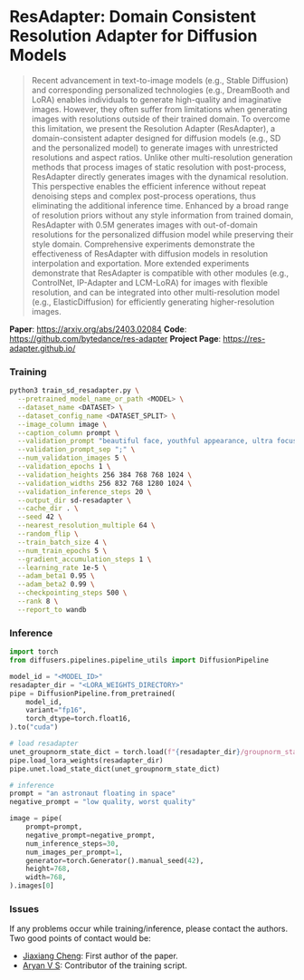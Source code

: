 # ResAdapter: Domain Consistent Resolution Adapter for Diffusion Models

> Recent advancement in text-to-image models (e.g., Stable Diffusion) and corresponding personalized technologies (e.g., DreamBooth and LoRA) enables individuals to generate high-quality and imaginative images. However, they often suffer from limitations when generating images with resolutions outside of their trained domain. To overcome this limitation, we present the Resolution Adapter (ResAdapter), a domain-consistent adapter designed for diffusion models (e.g., SD and the personalized model) to generate images with unrestricted resolutions and aspect ratios. Unlike other multi-resolution generation methods that process images of static resolution with post-process, ResAdapter directly generates images with the dynamical resolution. This perspective enables the efficient inference without repeat denoising steps and complex post-process operations, thus eliminating the additional inference time. Enhanced by a broad range of resolution priors without any style information from trained domain, ResAdapter with 0.5M generates images with out-of-domain resolutions for the personalized diffusion model while preserving their style domain. Comprehensive experiments demonstrate the effectiveness of ResAdapter with diffusion models in resolution interpolation and exportation. More extended experiments demonstrate that ResAdapter is compatible with other modules (e.g., ControlNet, IP-Adapter and LCM-LoRA) for images with flexible resolution, and can be integrated into other multi-resolution model (e.g., ElasticDiffusion) for efficiently generating higher-resolution images.

**Paper**: https://arxiv.org/abs/2403.02084
**Code**: https://github.com/bytedance/res-adapter
**Project Page**: https://res-adapter.github.io/

### Training

```bash
python3 train_sd_resadapter.py \
  --pretrained_model_name_or_path <MODEL> \
  --dataset_name <DATASET> \
  --dataset_config_name <DATASET_SPLIT> \
  --image_column image \
  --caption_column prompt \
  --validation_prompt "beautiful face, youthful appearance, ultra focus, face iluminated, face detailed, ultra focus, dreamlike images, pixel perfect precision, ultra realistic;Award-winning photo of a mystical fox girl fox in a serene forest clearing, sunlight" \
  --validation_prompt_sep ";" \
  --num_validation_images 5 \
  --validation_epochs 1 \
  --validation_heights 256 384 768 768 1024 \
  --validation_widths 256 832 768 1280 1024 \
  --validation_inference_steps 20 \
  --output_dir sd-resadapter \
  --cache_dir . \
  --seed 42 \
  --nearest_resolution_multiple 64 \
  --random_flip \
  --train_batch_size 4 \
  --num_train_epochs 5 \
  --gradient_accumulation_steps 1 \
  --learning_rate 1e-5 \
  --adam_beta1 0.95 \
  --adam_beta2 0.99 \
  --checkpointing_steps 500 \
  --rank 8 \
  --report_to wandb
```

### Inference

```python
import torch
from diffusers.pipelines.pipeline_utils import DiffusionPipeline

model_id = "<MODEL_ID>"
resadapter_dir = "<LORA_WEIGHTS_DIRECTORY>"
pipe = DiffusionPipeline.from_pretrained(
    model_id,
    variant="fp16",
    torch_dtype=torch.float16,
).to("cuda")

# load resadapter
unet_groupnorm_state_dict = torch.load(f"{resadapter_dir}/groupnorm_state_dict.pt")
pipe.load_lora_weights(resadapter_dir)
pipe.unet.load_state_dict(unet_groupnorm_state_dict)

# inference
prompt = "an astronaut floating in space"
negative_prompt = "low quality, worst quality"

image = pipe(
    prompt=prompt,
    negative_prompt=negative_prompt,
    num_inference_steps=30,
    num_images_per_prompt=1,
    generator=torch.Generator().manual_seed(42),
    height=768,
    width=768,
).images[0]
```

### Issues

If any problems occur while training/inference, please contact the authors. Two good points of contact would be:
- [Jiaxiang Cheng](https://github.com/jiaxiangc): First author of the paper.
- [Aryan V S](https://github.com/a-r-r-o-w): Contributor of the training script.
